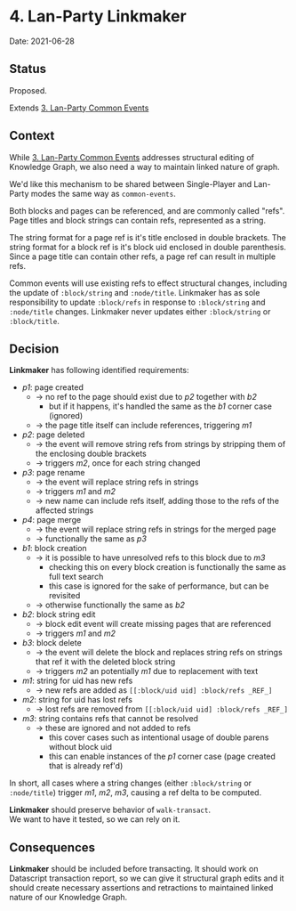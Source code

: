 # 4. Lan-Party Linkmaker

Date: 2021-06-28

## Status

Proposed.

Extends [3. Lan-Party Common Events](0003-lan-party-common-events.md)

## Context

While [3. Lan-Party Common Events](0003-lan-party-common-events.md) addresses structural editing of Knowledge Graph,
we also need a way to maintain linked nature of graph.

We'd like this mechanism to be shared between Single-Player and Lan-Party modes the same way as `common-events`.

Both blocks and pages can be referenced, and are commonly called "refs".
Page titles and block strings can contain refs, represented as a string.

The string format for a page ref is it's title enclosed in double brackets.
The string format for a block ref is it's block uid enclosed in double parenthesis.
Since a page title can contain other refs, a page ref can result in multiple refs. 

Common events will use existing refs to effect structural changes, including the update of `:block/string` and `:node/title`. 
Linkmaker has as sole responsibility to update `:block/refs` in response to `:block/string` and `:node/title` changes.
Linkmaker never updates either `:block/string` or `:block/title`.

## Decision

**Linkmaker** has following identified requirements:

 - *p1*: page created
   - -> no ref to the page should exist due to *p2* together with *b2*
     - but if it happens, it's handled the same as the *b1* corner case (ignored)
   - -> the page title itself can include references, triggering *m1*
 - *p2*: page deleted
   - -> the event will remove string refs from strings by stripping them of the enclosing double brackets
   - -> triggers *m2*, once for each string changed
 - *p3*: page rename
   - -> the event will replace string refs in strings
   - -> triggers *m1* and *m2*
   - -> new name can include refs itself, adding those to the refs of the affected strings
 - *p4*: page merge
   - -> the event will replace string refs in strings for the merged page
   - -> functionally the same as *p3*
 - *b1*: block creation
   - -> it is possible to have unresolved refs to this block due to *m3*
     - checking this on every block creation is functionally the same as full text search
     - this case is ignored for the sake of performance, but can be revisited
   - -> otherwise functionally the same as *b2*
 - *b2*: block string edit
   - -> block edit event will create missing pages that are referenced
   - -> triggers *m1* and *m2*
 - *b3*: block delete
   - -> the event will delete the block and replaces string refs on strings that ref it with the deleted block string 
   - -> triggers *m2* an potentially *m1* due to replacement with text
 - *m1*: string for uid has new refs
   - -> new refs are added as `[[:block/uid uid] :block/refs _REF_]` 
 - *m2*: string for uid has lost refs
   - -> lost refs are removed from `[[:block/uid uid] :block/refs _REF_]`
 - *m3*: string contains refs that cannot be resolved
   - -> these are ignored and not added to refs
     - this cover cases such as intentional usage of double parens without block uid
     - this can enable instances of the *p1* corner case (page created that is already ref'd)

In short, all cases where a string changes (either `:block/string` or `:node/title`) trigger *m1*, *m2*, *m3*, causing a ref delta to be computed.

**Linkmaker** should preserve behavior of `walk-transact`.  
We want to have it tested, so we can rely on it.

## Consequences

**Linkmaker** should be included before transacting.
It should work on Datascript transaction report, so we can give it structural graph edits and it should create
necessary assertions and retractions to maintained linked nature of our Knowledge Graph.

